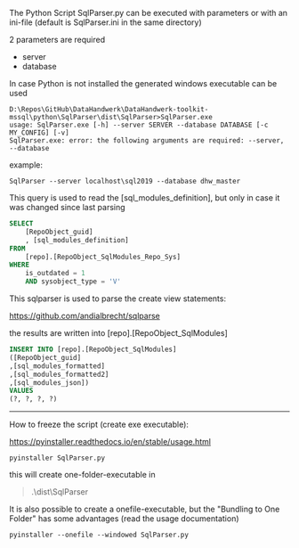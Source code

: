 The Python Script SqlParser.py can be executed with parameters or with an ini-file (default is SqlParser.ini in the same directory)

2 parameters are required

- server
- database

In case Python is not installed the generated windows executable can be used

```
D:\Repos\GitHub\DataHandwerk\DataHandwerk-toolkit-mssql\python\SqlParser\dist\SqlParser>SqlParser.exe
usage: SqlParser.exe [-h] --server SERVER --database DATABASE [-c MY_CONFIG] [-v]
SqlParser.exe: error: the following arguments are required: --server, --database
```

example:

`SqlParser --server localhost\sql2019 --database dhw_master`

This query is used to read the [sql_modules_definition], but only in case it was changed since last parsing

```sql
SELECT
    [RepoObject_guid]
    , [sql_modules_definition]
FROM
    [repo].[RepoObject_SqlModules_Repo_Sys]
WHERE
    is_outdated = 1
    AND sysobject_type = 'V'
```

This sqlparser is used to parse the create view statements:

https://github.com/andialbrecht/sqlparse

the results are written into [repo].[RepoObject_SqlModules]

```sql
INSERT INTO [repo].[RepoObject_SqlModules]
([RepoObject_guid]
,[sql_modules_formatted]
,[sql_modules_formatted2]
,[sql_modules_json])
VALUES
(?, ?, ?, ?)
```

---

How to freeze the script (create exe executable):

https://pyinstaller.readthedocs.io/en/stable/usage.html

`pyinstaller SqlParser.py`

this will create one-folder-executable in
>.\dist\SqlParser

It is also possible to create a onefile-executable, but the "Bundling to One Folder" has some advantages (read the usage documentation)

`pyinstaller --onefile --windowed SqlParser.py`
